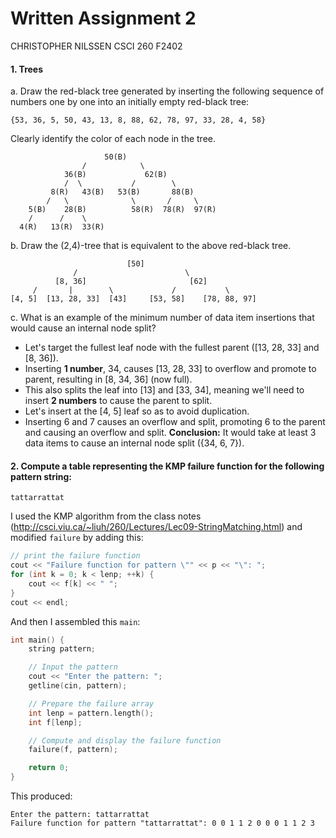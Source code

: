 # Written Assignment 2
CHRISTOPHER NILSSEN CSCI 260 F2402
#### 1. Trees
a. Draw the red-black tree generated by inserting the following sequence of numbers one by one into an initially empty red-black tree:
```
{53, 36, 5, 50, 43, 13, 8, 88, 62, 78, 97, 33, 28, 4, 58}
```
Clearly identify the color of each node in the tree.
```
                     50(B)
                /            \
            36(B)             62(B)
            /  \           /        \
         8(R)   43(B)   53(B)       88(B)
        /   \              \       /     \
    5(B)    28(B)          58(R)  78(R)  97(R)
    /      /    \
  4(R)   13(R)  33(R)
```

b. Draw the (2,4)-tree that is equivalent to the above red-black tree.
```
                          [50]
              /                        \
          [8, 36]                       [62]
     /       |        \             /           \
[4, 5]  [13, 28, 33]  [43]     [53, 58]    [78, 88, 97]
```

c. What is an example of the minimum number of data item insertions that would cause an internal node split?
- Let's target the fullest leaf node with the fullest parent ([13, 28, 33] and [8, 36]).
- Inserting **1 number**, 34, causes [13, 28, 33] to overflow and promote to parent, resulting in [8, 34, 36] (now full).
- This also splits the leaf into [13] and [33, 34], meaning we'll need to insert **2 numbers** to cause the parent to split.
- Let's insert at the [4, 5] leaf so as to avoid duplication.
- Inserting 6 and 7 causes an overflow and split, promoting 6 to the parent and causing an overflow and split.
**Conclusion:** It would take at least 3 data items to cause an internal node split ({34, 6, 7}).

#### 2. Compute a table representing the KMP failure function for the following pattern string:
`tattarrattat`

I used the KMP algorithm from the class notes (http://csci.viu.ca/~liuh/260/Lectures/Lec09-StringMatching.html) and modified `failure` by adding this:

```cpp
// print the failure function
cout << "Failure function for pattern \"" << p << "\": ";
for (int k = 0; k < lenp; ++k) {
    cout << f[k] << " ";
}
cout << endl;
```

And then I assembled this `main`:

```cpp
int main() {
    string pattern;

    // Input the pattern
    cout << "Enter the pattern: ";
    getline(cin, pattern);

    // Prepare the failure array
    int lenp = pattern.length();
    int f[lenp];

    // Compute and display the failure function
    failure(f, pattern);

    return 0;
}
```

This produced:

```
Enter the pattern: tattarrattat
Failure function for pattern "tattarrattat": 0 0 1 1 2 0 0 0 1 1 2 3
```